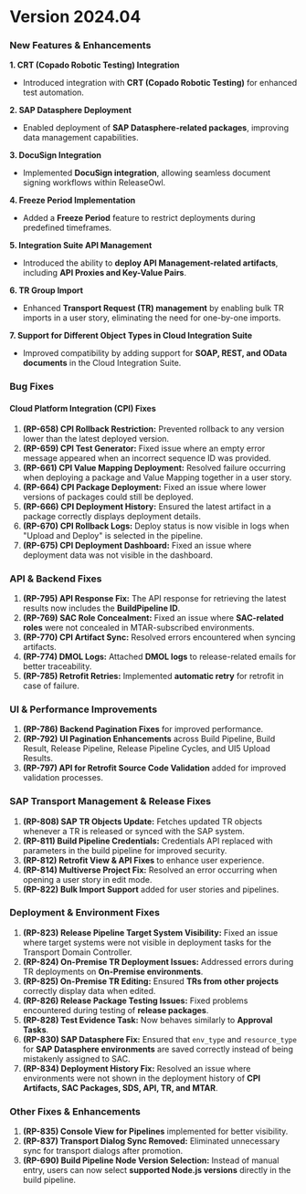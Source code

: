# Version 2024.04

### **New Features & Enhancements** <a href="#pdf-page-ncgtjavtsbv6rkaxuxvf-new-features-and-enhancements" id="pdf-page-ncgtjavtsbv6rkaxuxvf-new-features-and-enhancements"></a>

**1. CRT (Copado Robotic Testing) Integration**

* Introduced integration with **CRT (Copado Robotic Testing)** for enhanced test automation.

**2. SAP Datasphere Deployment**

* Enabled deployment of **SAP Datasphere-related packages**, improving data management capabilities.

**3. DocuSign Integration**

* Implemented **DocuSign integration**, allowing seamless document signing workflows within ReleaseOwl.

**4. Freeze Period Implementation**

* Added a **Freeze Period** feature to restrict deployments during predefined timeframes.

**5. Integration Suite API Management**

* Introduced the ability to **deploy API Management-related artifacts**, including **API Proxies and Key-Value Pairs**.

**6. TR Group Import**

* Enhanced **Transport Request (TR) management** by enabling bulk TR imports in a user story, eliminating the need for one-by-one imports.

**7. Support for Different Object Types in Cloud Integration Suite**

* Improved compatibility by adding support for **SOAP, REST, and OData documents** in the Cloud Integration Suite.

### **Bug Fixes** <a href="#pdf-page-ncgtjavtsbv6rkaxuxvf-bug-fixes" id="pdf-page-ncgtjavtsbv6rkaxuxvf-bug-fixes"></a>

#### **Cloud Platform Integration (CPI) Fixes**

1. **(RP-658) CPI Rollback Restriction:** Prevented rollback to any version lower than the latest deployed version.
2. **(RP-659) CPI Test Generator:** Fixed issue where an empty error message appeared when an incorrect sequence ID was provided.
3. **(RP-661) CPI Value Mapping Deployment:** Resolved failure occurring when deploying a package and Value Mapping together in a user story.
4. **(RP-664) CPI Package Deployment:** Fixed an issue where lower versions of packages could still be deployed.
5. **(RP-666) CPI Deployment History:** Ensured the latest artifact in a package correctly displays deployment details.
6. **(RP-670) CPI Rollback Logs:** Deploy status is now visible in logs when "Upload and Deploy" is selected in the pipeline.
7. **(RP-675) CPI Deployment Dashboard:** Fixed an issue where deployment data was not visible in the dashboard.

### **API & Backend Fixes**

1. **(RP-795) API Response Fix:** The API response for retrieving the latest results now includes the **BuildPipeline ID**.
2. **(RP-769) SAC Role Concealment:** Fixed an issue where **SAC-related roles** were not concealed in MTAR-subscribed environments.
3. **(RP-770) CPI Artifact Sync:** Resolved errors encountered when syncing artifacts.
4. **(RP-774) DMOL Logs:** Attached **DMOL logs** to release-related emails for better traceability.
5. **(RP-785) Retrofit Retries:** Implemented **automatic retry** for retrofit in case of failure.

### **UI & Performance Improvements**

1. **(RP-786) Backend Pagination Fixes** for improved performance.
2. **(RP-792) UI Pagination Enhancements** across Build Pipeline, Build Result, Release Pipeline, Release Pipeline Cycles, and UI5 Upload Results.
3. **(RP-797) API for Retrofit Source Code Validation** added for improved validation processes.

### **SAP Transport Management & Release Fixes**

1. **(RP-808) SAP TR Objects Update:** Fetches updated TR objects whenever a TR is released or synced with the SAP system.
2. **(RP-811) Build Pipeline Credentials:** Credentials API replaced with parameters in the build pipeline for improved security.
3. **(RP-812) Retrofit View & API Fixes** to enhance user experience.
4. **(RP-814) Multiverse Project Fix:** Resolved an error occurring when opening a user story in edit mode.
5. **(RP-822) Bulk Import Support** added for user stories and pipelines.

### **Deployment & Environment Fixes**

1. **(RP-823) Release Pipeline Target System Visibility:** Fixed an issue where target systems were not visible in deployment tasks for the Transport Domain Controller.
2. **(RP-824) On-Premise TR Deployment Issues:** Addressed errors during TR deployments on **On-Premise environments**.
3. **(RP-825) On-Premise TR Editing:** Ensured **TRs from other projects** correctly display data when edited.
4. **(RP-826) Release Package Testing Issues:** Fixed problems encountered during testing of **release packages**.
5. **(RP-828) Test Evidence Task:** Now behaves similarly to **Approval Tasks**.
6. **(RP-830) SAP Datasphere Fix:** Ensured that `env_type` and `resource_type` for **SAP Datasphere environments** are saved correctly instead of being mistakenly assigned to SAC.
7. **(RP-834) Deployment History Fix:** Resolved an issue where environments were not shown in the deployment history of **CPI Artifacts, SAC Packages, SDS, API, TR, and MTAR**.

### **Other Fixes & Enhancements**

1. **(RP-835) Console View for Pipelines** implemented for better visibility.
2. **(RP-837) Transport Dialog Sync Removed:** Eliminated unnecessary sync for transport dialogs after promotion.
3. **(RP-690) Build Pipeline Node Version Selection:** Instead of manual entry, users can now select **supported Node.js versions** directly in the build pipeline.
